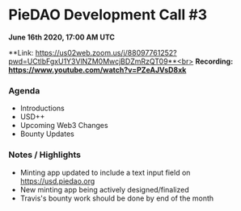# PieDAO Development Call \#3

**June 16th 2020, 17:00 AM UTC**

**Link: https://us02web.zoom.us/j/88097761252?pwd=UCtlbFgxU1Y3VlNZM0MwcjBDZmRzQT09**<br>
**Recording: https://www.youtube.com/watch?v=PZeAJVsD8xk**

### Agenda

* Introductions
* USD++
* Upcoming Web3 Changes
* Bounty Updates

### Notes / Highlights

* Minting app updated to include a text input field on https://usd.piedao.org
* New minting app being actively designed/finalized
* Travis's bounty work should be done by end of the month
